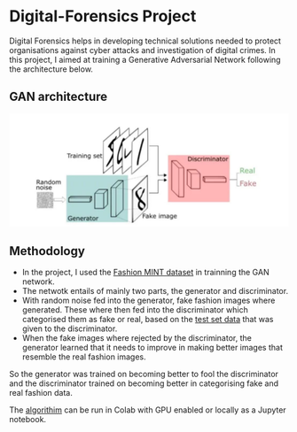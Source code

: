 # Digital-Forensics Project

Digital Forensics helps in developing technical solutions needed to protect organisations against cyber attacks and investigation of digital crimes. In this project, I aimed at training a Generative Adversarial Network following the architecture below.
## GAN architecture

![GAN](GAN.JPG)

## Methodology
* In the project, I used the [Fashion MINT dataset](https://www.kaggle.com/datasets/zalando-research/fashionmnist) in trainning the GAN network.
* The netwotk entails of mainly two parts, the generator and discriminator. 
* With random noise fed into the generator, fake fashion images where generated. These where then fed into the discriminator which categorised them as fake or real, based on the [test set data](https://www.kaggle.com/datasets/zalando-research/fashionmnist?select=fashion-mnist_test.csv) that was given to the discriminator.
* When the fake images where rejected by the discriminator, the generator learned that it needs to improve in making better images that resemble the real fashion images.

So the generator was trained on becoming better to fool the discriminator and the discriminator trained on becoming better in categorising fake and real fashion data.

The [algorithim](digital_forensics_project.py) can be run in Colab with GPU enabled or locally as a Jupyter notebook.


